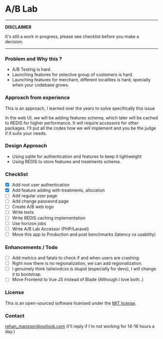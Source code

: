 # A/B Lab

---
**DISCLAIMER**

It's still a work in progress, please see checklist before you make a decision.

---

### Problem and Why this ?

- A/B Testing is hard.
- Launching features for selective group of customers is hard.
- Launching features for merchant, different localities is hard, specially when your codebase grows.

### Approach from experience

This is an approach, I learned over the years to solve specifically this issue

In the web UI, we will be adding features schema, which later will be cached to REDIS for higher performance. It will
require accessors for other packages. I'll put all the codes how we will implement and you be the judge if it suits your
needs.

### Design Approach

- Using sqlite for authentication and features to keep it lightweight
- Using REDIS to store features and treatments schema.

### Checklist

- [x] Add root user authentication
- [x] Add feature adding with treatments, allocation
- [ ] Add regular user page
- [ ] Add change password page
- [ ] Create A/B web logo
- [ ] Write tests
- [ ] Write REDIS caching implementation
- [ ] Use horizon jobs
- [ ] Write A/B Lab Accessor (PHP/Laravel)
- [ ] Move this app to Production and post benchmarks (latency vs usability)

### Enhancements / Todo

- [ ] Add metrics and fatals to check if and when users are crashing.
- [ ] Right now there is no regionalization, we can add regionalization.
- [ ] I genuinely think tailwindcss is stupid (especially for devs), I will change it to bootstrap.
- [ ] Move Frontend to Vue JS instead of Blade (Although I love both..)

### License

This is an open-sourced software licensed under the [MIT license](https://opensource.org/licenses/MIT).

### Contact

rehan_manzoor@outlook.com (I'll reply if I'm not working for 14-16 hours a day.)


